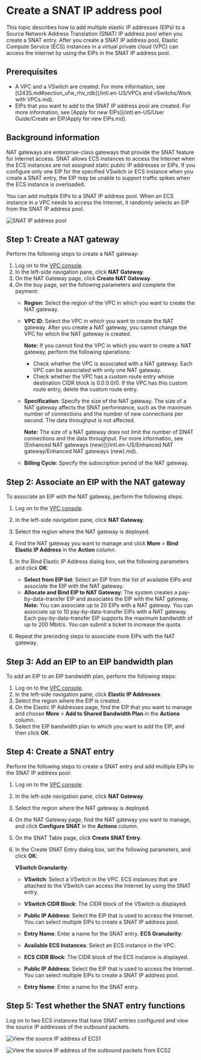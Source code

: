 # Create a SNAT IP address pool

This topic describes how to add multiple elastic IP addresses \(EIPs\) to a Source Network Address Translation \(SNAT\) IP address pool when you create a SNAT entry. After you create a SNAT IP address pool, Elastic Compute Service \(ECS\) instances in a virtual private cloud \(VPC\) can access the Internet by using the EIPs in the SNAT IP address pool.

## Prerequisites

-   A VPC and a VSwitch are created. For more information, see [t2435.md\#section\_ufw\_rhv\_rdb](/intl.en-US/VPCs and vSwitchs/Work with VPCs.md).
-   EIPs that you want to add to the SNAT IP address pool are created. For more information, see [Apply for new EIPs](/intl.en-US/User Guide/Create an EIP/Apply for new EIPs.md).

## Background information

NAT gateways are enterprise-class gateways that provide the SNAT feature for Internet access. SNAT allows ECS instances to access the Internet when the ECS instances are not assigned static public IP addresses or EIPs. If you configure only one EIP for the specified VSwitch or ECS instance when you create a SNAT entry, the EIP may be unable to support traffic spikes when the ECS instance is overloaded.

You can add multiple EIPs to a SNAT IP address pool. When an ECS instance in a VPC needs to access the Internet, it randomly selects an EIP from the SNAT IP address pool.

![SNAT IP address pool](https://static-aliyun-doc.oss-accelerate.aliyuncs.com/assets/img/217943/156375765647136_en-US.png)

## Step 1: Create a NAT gateway

Perform the following steps to create a NAT gateway:

1.  Log on to the [VPC console](https://vpcnext.console.aliyun.com/nat/).
2.  In the left-side navigation pane, click **NAT Gateway**.
3.  On the NAT Gateway page, click **Create NAT Gateway**.
4.  On the buy page, set the following parameters and complete the payment:
    -   **Region**: Select the region of the VPC in which you want to create the NAT gateway.
    -   **VPC ID**: Select the VPC in which you want to create the NAT gateway. After you create a NAT gateway, you cannot change the VPC for which the NAT gateway is created.

        **Note:** If you cannot find the VPC in which you want to create a NAT gateway, perform the following operations:

        -   Check whether the VPC is associated with a NAT gateway. Each VPC can be associated with only one NAT gateway.
        -   Check whether the VPC has a custom route entry whose destination CIDR block is 0.0.0.0/0. If the VPC has this custom route entry, delete the custom route entry.
    -   **Specification**: Specify the size of the NAT gateway. The size of a NAT gateway affects the SNAT performance, such as the maximum number of connections and the number of new connections per second. The data throughput is not affected.

        **Note:** The size of a NAT gateway does not limit the number of DNAT connections and the data throughput. For more information, see [Enhanced NAT gateways \(new\)](/intl.en-US/Enhanced NAT gateway/Enhanced NAT gateways (new).md).

    -   **Billing Cycle**: Specify the subscription period of the NAT gateway.

## Step 2: Associate an EIP with the NAT gateway

To associate an EIP with the NAT gateway, perform the following steps:

1.  Log on to the [VPC console](https://vpcnext.console.aliyun.com/nat/).
2.  In the left-side navigation pane, click **NAT Gateway**.
3.  Select the region where the NAT gateway is deployed.
4.  Find the NAT gateway you want to manage and click **More** \> **Bind Elastic IP Address** in the **Action** column.
5.  In the Bind Elastic IP Address dialog box, set the following parameters and click **OK**:

    -   **Select from EIP list**: Select an EIP from the list of available EIPs and associate the EIP with the NAT gateway.
    -   **Allocate and Bind EIP to NAT Gateway**: The system creates a pay-by-data-transfer EIP and associates the EIP with the NAT gateway.
    **Note:** You can associate up to 20 EIPs with a NAT gateway. You can associate up to 10 pay-by-data-transfer EIPs with a NAT gateway. Each pay-by-data-transfer EIP supports the maximum bandwidth of up to 200 Mbit/s. You can submit a ticket to increase the quota.

6.  Repeat the preceding steps to associate more EIPs with the NAT gateway.

## Step 3: Add an EIP to an EIP bandwidth plan

To add an EIP to an EIP bandwidth plan, perform the following steps:

1.  Log on to the [VPC console](https://vpcnext.console.aliyun.com/nat/).
2.  In the left-side navigation pane, click **Elastic IP Addresses**.
3.  Select the region where the EIP is created.
4.  On the Elastic IP Addresses page, find the EIP that you want to manage and choose **More** \> **Add to Shared Bandwidth Plan** in the **Actions** column.
5.  Select the EIP bandwidth plan to which you want to add the EIP, and then click **OK**.

## Step 4: Create a SNAT entry

Perform the following steps to create a SNAT entry and add multiple EIPs to the SNAT IP address pool:

1.  Log on to the [VPC console](https://vpcnext.console.aliyun.com/nat/).
2.  In the left-side navigation pane, click **NAT Gateway**.
3.  Select the region where the NAT gateway is deployed.
4.  On the NAT Gateway page, find the NAT gateway you want to manage, and click **Configure SNAT** in the **Actions** column.
5.  On the SNAT Table page, click **Create SNAT Entry**.
6.  In the Create SNAT Entry dialog box, set the following parameters, and click **OK**:

    **VSwitch Granularity**:

    -   **VSwitch**: Select a VSwitch in the VPC. ECS instances that are attached to the VSwitch can access the Internet by using the SNAT entry.
    -   **VSwitch CIDR Block**: The CIDR block of the VSwitch is displayed.
    -   **Public IP Address**: Select the EIP that is used to access the Internet. You can select multiple EIPs to create a SNAT IP address pool.
    -   **Entry Name**: Enter a name for the SNAT entry.
    **ECS Granularity**:

    -   **Available ECS Instances**: Select an ECS instance in the VPC.
    -   **ECS CIDR Block**: The CIDR block of the ECS instance is displayed.
    -   **Public IP Address**: Select the EIP that is used to access the Internet. You can select multiple EIPs to create a SNAT IP address pool.
    -   **Entry Name**: Enter a name for the SNAT entry.

## Step 5: Test whether the SNAT entry functions

Log on to two ECS instances that have SNAT entries configured and view the source IP addresses of the outbound packets.

![View the source IP address of ECS1](https://static-aliyun-doc.oss-accelerate.aliyuncs.com/assets/img/217943/156375765647157_en-US.png)

![View the source IP address of the outbound packets from ECS2](https://static-aliyun-doc.oss-accelerate.aliyuncs.com/assets/img/217943/156375765647158_en-US.png)

